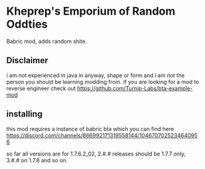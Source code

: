 # Kheprep's Emporium of Random Oddties 

Babric mod, adds random shite.

## Disclaimer
i am not experienced in java in anyway, shape or form and i am *not* the person you should be learning modding from. 
if you are looking for a mod to reverse engineer check out 
https://github.com/Turnip-Labs/bta-example-mod

## installing
this mod requires a instance of babric bta which you can find here 
https://discord.com/channels/866992171319558144/1046707025234640956

so far all versions are for 1.7.6.2_02, 2.#.# releases should be 1.7.7 only, 3.#.# on 1.7.8 and so on.
